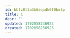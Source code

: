 ```yaml
---
id: bblz0t3a3b6sqodk0f0bmlp
title: C
desc: ''
updated: 1702058236923
created: 1702058236923
---
```


